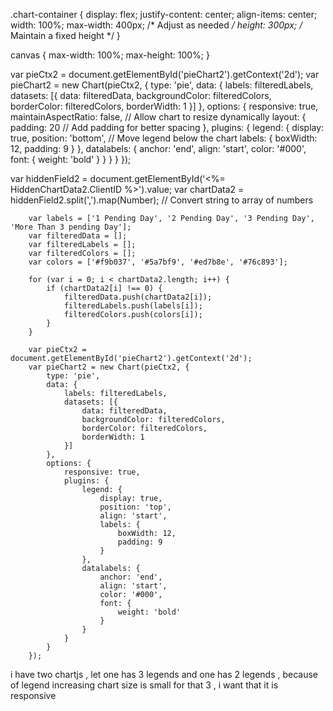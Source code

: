 .chart-container {
    display: flex;
    justify-content: center;
    align-items: center;
    width: 100%;
    max-width: 400px; /* Adjust as needed */
    height: 300px; /* Maintain a fixed height */
}

canvas {
    max-width: 100%;
    max-height: 100%;
}



 var pieCtx2 = document.getElementById('pieChart2').getContext('2d');
var pieChart2 = new Chart(pieCtx2, {
    type: 'pie',
    data: {
        labels: filteredLabels,
        datasets: [{
            data: filteredData,
            backgroundColor: filteredColors,
            borderColor: filteredColors,
            borderWidth: 1
        }]
    },
    options: {
        responsive: true,
        maintainAspectRatio: false, // Allow chart to resize dynamically
        layout: {
            padding: 20 // Add padding for better spacing
        },
        plugins: {
            legend: {
                display: true,
                position: 'bottom', // Move legend below the chart
                labels: {
                    boxWidth: 12,
                    padding: 9
                }
            },
            datalabels: {
                anchor: 'end',
                align: 'start',
                color: '#000',
                font: {
                    weight: 'bold'
                }
            }
        }
    }
});

 
 
 
 
 var hiddenField2 = 
 document.getElementById('<%= HiddenChartData2.ClientID %>').value;
        var chartData2 = hiddenField2.split(',').map(Number); // Convert string to array of numbers

        var labels = ['1 Pending Day', '2 Pending Day', '3 Pending Day', 'More Than 3 pending Day'];
        var filteredData = [];
        var filteredLabels = [];
        var filteredColors = [];
        var colors = ['#f9b037', '#5a7bf9', '#ed7b8e', '#76c893'];

        for (var i = 0; i < chartData2.length; i++) {
            if (chartData2[i] !== 0) {
                filteredData.push(chartData2[i]);
                filteredLabels.push(labels[i]);
                filteredColors.push(colors[i]);
            }
        }

        var pieCtx2 = document.getElementById('pieChart2').getContext('2d');
        var pieChart2 = new Chart(pieCtx2, {
            type: 'pie',
            data: {
                labels: filteredLabels,
                datasets: [{
                    data: filteredData,
                    backgroundColor: filteredColors,
                    borderColor: filteredColors,
                    borderWidth: 1
                }]
            },
            options: {
                responsive: true,
                plugins: {
                    legend: {
                        display: true,
                        position: 'top',
                        align: 'start',
                        labels: {
                            boxWidth: 12,
                            padding: 9
                        }
                    },
                    datalabels: {
                        anchor: 'end',
                        align: 'start',
                        color: '#000',
                        font: {
                            weight: 'bold'
                        }
                    }
                }
            }
        });

i have two chartjs , let one has 3 legends and one has 2 legends , because of legend increasing chart size is small for that 3 , i want that it is responsive 
